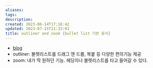 ```yaml
---
aliases: 
tags: 
description:
created: 2023-06-14T17:16:42
updated: 2023-07-15T21:33:03
title: outliner and zoom {bullet list 기반 문서}
---
```

- [blog](https://luran.me/603)
- outliner: 불렛리스트를 드래그 앤 드롭, 복붙 등 다양한 편의기능 제공
- zoom: 내가 딱 원하던 기능. 헤딩이나 불렛리스트를 타고 들어갈 수 있다.
